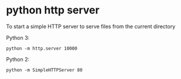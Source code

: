 # python http server

To start a simple HTTP server to serve files from the current directory

Python 3:

```
python -m http.server 10000
```

Python 2:

```
python -m SimpleHTTPServer 80
```
